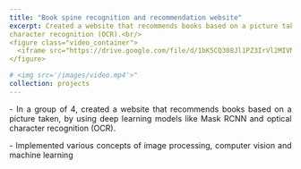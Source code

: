 ```yaml
---
title: "Book spine recognition and recommendation website"
excerpt: Created a website that recommends books based on a picture taken, by using deep learning models like Mask RCNN and optical
character recognition (OCR).<br/>
<figure class="video_container">
  <iframe src="https://drive.google.com/file/d/1bK5CQ308Jl1PZ3IrVl2MIVNcdCz39vV_/view?usp=sharing" frameborder="0" allowfullscreen="true"> </iframe>
</figure>

# <img src='/images/video.mp4'>"
collection: projects
---
```

<p style='text-align: justify;'> 
- In a group of 4, created a website that recommends books based on a picture taken, by using deep learning models like Mask RCNN and optical character recognition (OCR).</p>

<p style='text-align: justify;'> 
- Implemented various concepts of image processing, computer vision and machine learning</p>